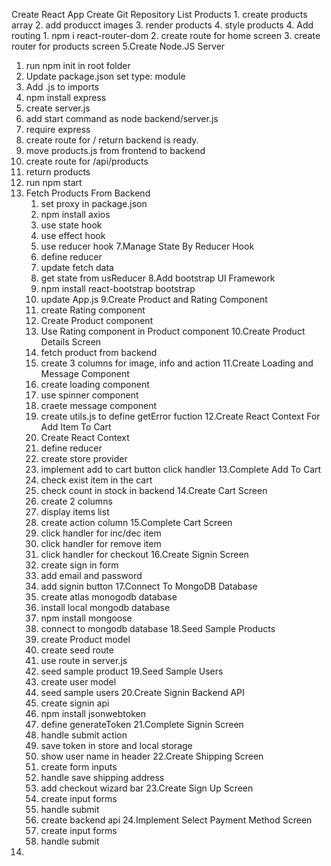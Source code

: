 Create React App
Create Git Repository
List Products
    1. create products array
    2. add producct images
    3. render products
    4. style products
4. Add routing
    1. npm i react-router-dom
    2. create route for home screen
    3. create router for products screen
5.Create Node.JS Server
   1. run npm init in root folder
   2. Update package.json set type: module
   3. Add .js to imports
   4. npm install express
   5. create server.js
   6. add start command as node backend/server.js
   7. require express
   8. create route for / return backend is ready.
   9. move products.js from frontend to backend
   10. create route for /api/products
   11. return products
   12. run npm start
6. Fetch Products From Backend
   1. set proxy in package.json
   2. npm install axios
   3. use state hook
   4. use effect hook
   5. use reducer hook
7.Manage State By Reducer Hook
   1. define reducer
   2. update fetch data
   3. get state from usReducer
8.Add bootstrap UI Framework
    1. npm install react-bootstrap bootstrap
    2. update App.js
9.Create Product and Rating Component
    1. create Rating component
    2. Create Product component
    3. Use Rating component in Product component
10.Create Product Details Screen
    1. fetch product from backend
    2. create 3 columns for image, info and action
11.Create Loading and Message Component
    1. create loading component
    2. use spinner component
    3. craete message component
    4. create utils.js to define getError fuction
12.Create React Context For Add Item To Cart
    1. Create React Context
    2. define reducer
    3. create store provider
    4. implement add to cart button click handler
13.Complete Add To Cart
    1. check exist item in the cart
    2. check count in stock in backend
14.Create Cart Screen
    1. create 2 columns
    2. display items list
    3. create action column
15.Complete Cart Screen
    1. click handler for inc/dec item
    2. click handler for remove item
    3. click handler for checkout
16.Create Signin Screen
    1. create sign in form
    2. add email and password
    3. add signin button
17.Connect To MongoDB Database
    1. create atlas monogodb database
    2. install local mongodb database
    3. npm install mongoose
    4. connect to mongodb database
18.Seed Sample Products
    1. create Product model
    2. create seed route
    3. use route in server.js
    4. seed sample product
19.Seed Sample Users
    1. create user model
    2. seed sample users
20.Create Signin Backend API
    1. create signin api
    2. npm install jsonwebtoken
    3. define generateToken
21.Complete Signin Screen
    1. handle submit action
    2. save token in store and local storage
    3. show user name in header
22.Create Shipping Screen
    1. create form inputs
    2. handle save shipping address
    3. add checkout wizard bar
23.Create Sign Up Screen
    1. create input forms
    2. handle submit
    3. create backend api
24.Implement Select Payment Method Screen
    1. create input forms
    2. handle submit
25.